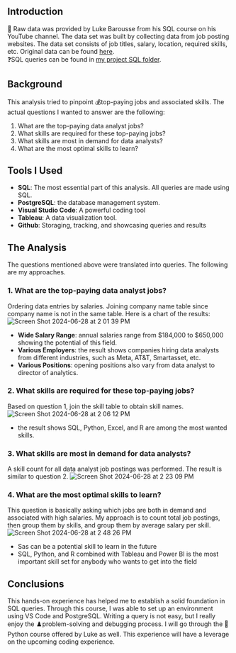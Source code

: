 ## Introduction
💁 Raw data was provided by Luke Barousse from his SQL course on his YouTube channel. The data set was built by collecting
data from job posting websites. The data set consists of job titles, salary, location, required skills, etc. Original data can be found [here](https://www.lukebarousse.com/sql). <br/>
❓SQL queries can be found in [my project SQL folder](https://github.com/cybernewbee/Luke-SQL-Course-Advanced/tree/master/project_sql). 
## Background
This analysis tried to pinpoint 💰top-paying jobs and associated skills. The actual questions I wanted to answer are the following: <br/>
1. What are the top-paying data analyst jobs? 
2. What skills are required for these top-paying jobs?
3. What skills are most in demand for data analysts?
4. What are the most optimal skills to learn?
## Tools I Used
- **SQL**: The most essential part of this analysis. All queries are made using SQL.
- **PostgreSQL**: the database management system.
- **Visual Studio Code**: A powerful coding tool
- **Tableau**: A data visualization tool.
- **Github**: Storaging, tracking, and showcasing queries and results
## The Analysis
The questions mentioned above were translated into queries. The following are my approaches.
### 1. What are the top-paying data analyst jobs? 
Ordering data entries by salaries. Joining company name table since company name is not in the same table.
Here is a chart of the results:
![Screen Shot 2024-06-28 at 2 01 39 PM](https://github.com/cybernewbee/Luke-SQL-Course-Advanced/assets/121833641/917de84b-16c3-40b4-b902-74593aef2328)
- **Wide Salary Range**: annual salaries range from $184,000 to $650,000 showing the potential of this field.
- **Various Employers**: the result shows companies hiring data analysts from different industries, such as Meta, AT&T, Smartasset, etc.
- **Various Positions**: opening positions also vary from data analyst to director of analytics.
### 2. What skills are required for these top-paying jobs?
Based on question 1, join the skill table to obtain skill names.
![Screen Shot 2024-06-28 at 2 06 12 PM](https://github.com/cybernewbee/Luke-SQL-Course-Advanced/assets/121833641/e6b7e904-7ada-4aab-8d21-25bbda89a518)
- the result shows SQL, Python, Excel, and R are among the most wanted skills.
### 3. What skills are most in demand for data analysts?
A skill count for all data analyst job postings was performed. The result is similar to question 2. 
![Screen Shot 2024-06-28 at 2 23 09 PM](https://github.com/cybernewbee/Luke-SQL-Course-Advanced/assets/121833641/1183b133-b4d9-45db-a8c5-712e3a60821f)
### 4. What are the most optimal skills to learn?
This question is basically asking which jobs are both in demand and associated with high salaries. My approach is to count total job postings, then group them by skills, and group them by average salary per skill. 
![Screen Shot 2024-06-28 at 2 48 26 PM](https://github.com/cybernewbee/Luke-SQL-Course-Advanced/assets/121833641/93f074fa-5864-4500-9fcd-3181bdfcfe08)
- Sas can be a potential skill to learn in the future
- SQL, Python, and R combined with Tableau and Power BI is the most important skill set for anybody who wants to get into the field
## Conclusions 
This hands-on experience has helped me to establish a solid foundation in SQL queries. Through this course, I was able to set up an environment using VS Code and PostgreSQL. Writing a query is not easy, but I really enjoy the ♟️problem-solving and debugging process. I will go through the 💾Python course offered by Luke as well. This experience will have a leverage on the upcoming coding experience.  
